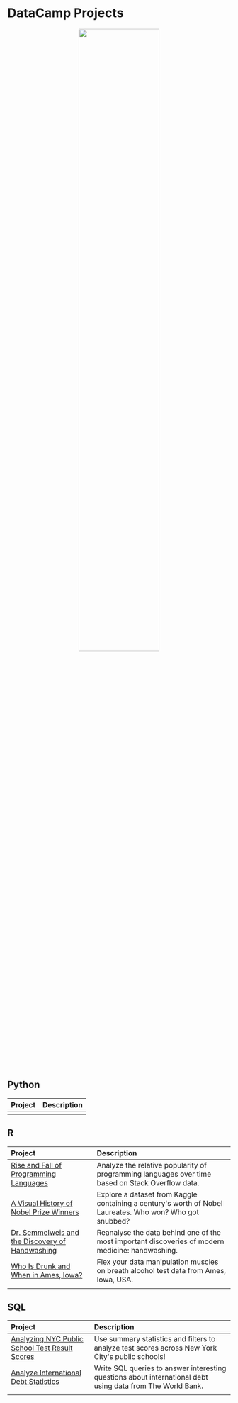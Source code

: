 # DataCamp Projects

<p align="center">
<img src="https://user-images.githubusercontent.com/66647718/203878212-8ec7de3d-db1f-4f53-a7f4-d593cd27c355.JPG" width="60%" height="60%">
</p>

## Python

| Project | Description | 
| :---- | :---- | 
| | |


## R

| Project | Description | 
| :---- | :---- | 
| [Rise and Fall of Programming Languages](https://github.com/zipeng-liu/DataCamp-Projects/tree/main/R/Rise%20and%20Fall%20of%20Programming%20Languages) | Analyze the relative popularity of programming languages over time based on Stack Overflow data. |
| [A Visual History of Nobel Prize Winners](https://github.com/zipeng-liu/DataCamp-Projects/tree/main/R/A%20Visual%20History%20of%20Nobel%20Prize%20Winners) | Explore a dataset from Kaggle containing a century's worth of Nobel Laureates. Who won? Who got snubbed? |
| [Dr. Semmelweis and the Discovery of Handwashing](https://github.com/zipeng-liu/DataCamp-Projects/tree/main/R/Dr.%20Semmelweis%20and%20the%20Discovery%20of%20Handwashing) | Reanalyse the data behind one of the most important discoveries of modern medicine: handwashing. | 
| [Who Is Drunk and When in Ames, Iowa?](https://github.com/zipeng-liu/DataCamp-Projects/tree/main/R/Who%20Is%20Drunk%20and%20When%20in%20Ames%2C%20Iowa%3F) | Flex your data manipulation muscles on breath alcohol test data from Ames, Iowa, USA. | 
| | |


## SQL

| Project | Description | 
| :----- | :--- | 
| [Analyzing NYC Public School Test Result Scores](https://github.com/zipeng-liu/DataCamp-Projects/tree/main/SQL/Analyzing%20NYC%20Public%20School%20Test%20Result%20Scores) | Use summary statistics and filters to analyze test scores across New York City's public schools! |
| [Analyze International Debt Statistics](https://github.com/zipeng-liu/DataCamp-Projects/tree/main/SQL/Analyze%20International%20Debt%20Statistics) | Write SQL queries to answer interesting questions about international debt using data from The World Bank. |
| | |



